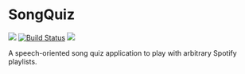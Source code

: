 # SongQuiz

![](https://img.shields.io/github/license/arpadfodor/SongQuiz) [![Build Status](https://travis-ci.com/arpadfodor/SongQuiz.svg?branch=master)](https://travis-ci.com/arpadfodor/SongQuiz) ![](https://img.shields.io/badge/Mobile%20SW%20Laboratory-lab%204-blue)

A speech-oriented song quiz application to play with arbitrary Spotify playlists.